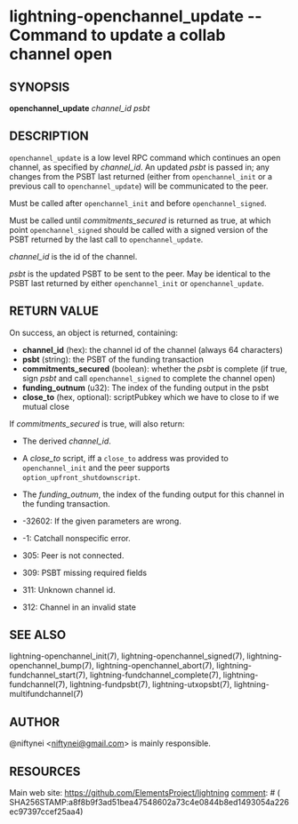 lightning-openchannel\_update -- Command to update a collab channel open
========================================================================

SYNOPSIS
--------

**openchannel_update** *channel_id* *psbt*

DESCRIPTION
-----------

`openchannel_update` is a low level RPC command which continues an open
channel, as specified by *channel_id*. An updated  *psbt* is passed in; any
changes from the PSBT last returned (either from `openchannel_init` or
a previous call to `openchannel_update`) will be communicated to the peer.

Must be called after `openchannel_init` and before `openchannel_signed`.

Must be called until *commitments_secured* is returned as true, at which point
`openchannel_signed` should be called with a signed version of the PSBT
returned by the last call to `openchannel_update`.

*channel_id* is the id of the channel.

*psbt* is the updated PSBT to be sent to the peer. May be identical to
the PSBT last returned by either `openchannel_init` or `openchannel_update`.

RETURN VALUE
------------

[comment]: # (GENERATE-FROM-SCHEMA-START)
On success, an object is returned, containing:
- **channel_id** (hex): the channel id of the channel (always 64 characters)
- **psbt** (string): the PSBT of the funding transaction
- **commitments_secured** (boolean): whether the *psbt* is complete (if true, sign *psbt* and call `openchannel_signed` to complete the channel open)
- **funding_outnum** (u32): The index of the funding output in the psbt
- **close_to** (hex, optional): scriptPubkey which we have to close to if we mutual close

[comment]: # (GENERATE-FROM-SCHEMA-END)

If *commitments_secured* is true, will also return:
- The derived *channel_id*.
- A *close_to* script, iff a `close_to` address was provided to
  `openchannel_init` and the peer supports `option_upfront_shutdownscript`.
- The *funding_outnum*, the index of the funding output for this channel
  in the funding transaction.


- -32602: If the given parameters are wrong.
- -1: Catchall nonspecific error.
- 305: Peer is not connected.
- 309: PSBT missing required fields
- 311: Unknown channel id.
- 312: Channel in an invalid state

SEE ALSO
--------

lightning-openchannel\_init(7), lightning-openchannel\_signed(7),
lightning-openchannel\_bump(7), lightning-openchannel\_abort(7), 
lightning-fundchannel\_start(7), lightning-fundchannel\_complete(7),
lightning-fundchannel(7), lightning-fundpsbt(7), lightning-utxopsbt(7),
lightning-multifundchannel(7)

AUTHOR
------

@niftynei <<niftynei@gmail.com>> is mainly responsible.

RESOURCES
---------

Main web site: <https://github.com/ElementsProject/lightning>
[comment]: # ( SHA256STAMP:a8f8b9f3ad51bea47548602a73c4e0844b8ed1493054a226ec97397ccef25aa4)

